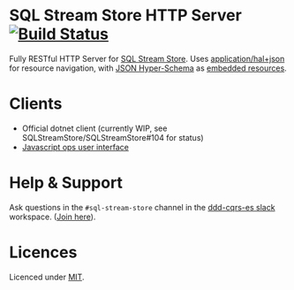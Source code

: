 # SQL Stream Store HTTP Server [![Build Status](https://travis-ci.org/SQLStreamStore/SQLStreamStore.HAL.svg?branch=master)](https://travis-ci.org/SQLStreamStore/SQLStreamStore.HAL)

Fully RESTful HTTP Server for [SQL Stream Store](https://github.com/SQLStreamStore/SQLStreamStore). Uses [application/hal+json](https://tools.ietf.org/html/draft-kelly-json-hal-08) for resource navigation, with [JSON Hyper-Schema](https://json-schema.org/latest/json-schema-hypermedia.html) as [embedded resources](https://tools.ietf.org/html/draft-kelly-json-hal-08#section-4.1.2).

# Clients

- Official dotnet client (currently WIP, see SQLStreamStore/SQLStreamStore#104 for status)
- [Javascript ops user interface](https://github.com/SQLStreamStore/sql-stream-store-browser)

# Help & Support

Ask questions in the `#sql-stream-store` channel in the [ddd-cqrs-es slack](https://ddd-cqrs-es.slack.com) workspace. ([Join here](https://ddd-cqrs-es.herokuapp.com/)).

# Licences

Licenced under [MIT](LICENSE).
